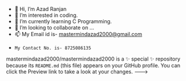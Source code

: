 - 👋 Hi, I’m Azad Ranjan
- 👀 I’m interested in coding.
- 🌱 I’m currently learning C Programming.
- 💞️ I’m looking to collaborate on ...
- 📫  My Email id is- mastermindazad2000@gmail.com
-     My Contact No. is- 8725086135
mastermindazad2000/mastermindazad2000 is a ✨ special ✨ repository because its `README.md` (this file) appears on your GitHub profile.
You can click the Preview link to take a look at your changes.
--->
